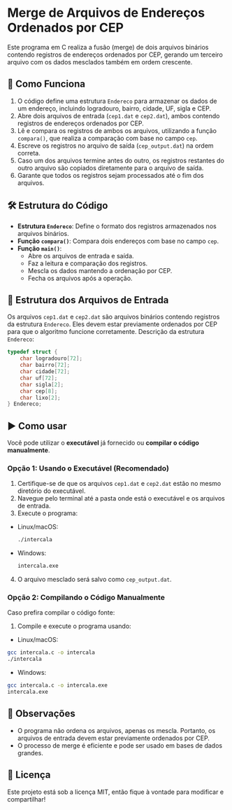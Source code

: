 # Merge de Arquivos de Endereços Ordenados por CEP

Este programa em C realiza a fusão (merge) de dois arquivos binários contendo registros de endereços ordenados por CEP, gerando um terceiro arquivo com os dados mesclados também em ordem crescente.

## 📌 Como Funciona

1. O código define uma estrutura `Endereco` para armazenar os dados de um endereço, incluindo logradouro, bairro, cidade, UF, sigla e CEP.
2. Abre dois arquivos de entrada (`cep1.dat` e `cep2.dat`), ambos contendo registros de endereços ordenados por CEP.
3. Lê e compara os registros de ambos os arquivos, utilizando a função `compara()`, que realiza a comparação com base no campo `cep`.
4. Escreve os registros no arquivo de saída (`cep_output.dat`) na ordem correta.
5. Caso um dos arquivos termine antes do outro, os registros restantes do outro arquivo são copiados diretamente para o arquivo de saída.
6. Garante que todos os registros sejam processados até o fim dos arquivos.

## 🛠 Estrutura do Código

- **Estrutura `Endereco`**: Define o formato dos registros armazenados nos arquivos binários.
- **Função `compara()`**: Compara dois endereços com base no campo `cep`.
- **Função `main()`**:
  - Abre os arquivos de entrada e saída.
  - Faz a leitura e comparação dos registros.
  - Mescla os dados mantendo a ordenação por CEP.
  - Fecha os arquivos após a operação.

## 📂 Estrutura dos Arquivos de Entrada

Os arquivos `cep1.dat` e `cep2.dat` são arquivos binários contendo registros da estrutura `Endereco`. Eles devem estar previamente ordenados por CEP para que o algoritmo funcione corretamente.
Descrição da estrutura `Endereco`:
```c
typedef struct {
    char logradouro[72];
    char bairro[72];
    char cidade[72];
    char uf[72];
    char sigla[2];
    char cep[8];
    char lixo[2];
} Endereco;
```

## ▶️ Como usar
Você pode utilizar o **executável** já fornecido ou **compilar o código manualmente**.

### Opção 1: Usando o Executável (Recomendado)

1. Certifique-se de que os arquivos `cep1.dat` e `cep2.dat` estão no mesmo diretório do executável.
2. Navegue pelo terminal até a pasta onde está o executável e os arquivos de entrada.
3. Execute o programa:
- Linux/macOS:
  ```bash
  ./intercala
  ```
- Windows:
  ```bash
  intercala.exe
  ```
   
4. O arquivo mesclado será salvo como `cep_output.dat`.

### Opção 2: Compilando o Código Manualmente
Caso prefira compilar o código fonte:

1. Compile e execute o programa usando:
- Linux/macOS:
```bash
gcc intercala.c -o intercala
./intercala
```

- Windows:
```bash
gcc intercala.c -o intercala.exe
intercala.exe
```

## 📌 Observações
- O programa não ordena os arquivos, apenas os mescla. Portanto, os arquivos de entrada devem estar previamente ordenados por CEP.
- O processo de merge é eficiente e pode ser usado em bases de dados grandes.

## 📜 Licença
Este projeto está sob a licença MIT, então fique à vontade para modificar e compartilhar!
